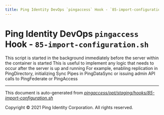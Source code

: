```yaml
---
title: Ping Identity DevOps `pingaccess` Hook - `85-import-configuration.sh`
---
```


# Ping Identity DevOps `pingaccess` Hook - `85-import-configuration.sh`
 This script is started in the background immediately before
 the server within the container is started
 This is useful to implement any logic that needs to occur after the
 server is up and running
 For example, enabling replication in PingDirectory, initializing Sync
 Pipes in PingDataSync or issuing admin API calls to PingFederate or PingAccess

---
This document is auto-generated from _[pingaccess/opt/staging/hooks/85-import-configuration.sh](https://github.com/pingidentity/pingidentity-docker-builds/blob/master/pingaccess/opt/staging/hooks/85-import-configuration.sh)_

Copyright © 2021 Ping Identity Corporation. All rights reserved.
